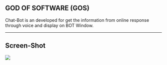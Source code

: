 ## **GOD OF SOFTWARE (GOS)**

Chat-Bot is an developed for get the information from online response through voice and display on BOT Window.

---

## Screen-Shot

![](https://33333.cdn.cke-cs.com/kSW7V9NHUXugvhoQeFaf/images/a196a4b2d9171531b7fba9c3329556eece232bf739691573.jpg)
